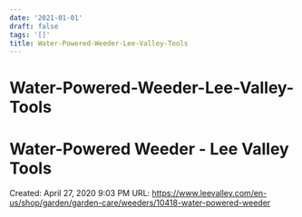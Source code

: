 ```yaml
---
date: '2021-01-01'
draft: false
tags: '[]'
title: Water-Powered-Weeder-Lee-Valley-Tools
---
```


# Water-Powered-Weeder-Lee-Valley-Tools

# Water-Powered Weeder - Lee Valley Tools
Created: April 27, 2020 9:03 PM
URL: https://www.leevalley.com/en-us/shop/garden/garden-care/weeders/10418-water-powered-weeder
